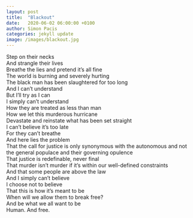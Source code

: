 ```yaml
---    
layout: post    
title:  "Blackout"    
date:   2020-06-02 06:00:00 +0100    
author: Simon Pacis    
categories: jekyll update    
image: /images/blackout.jpg    
---    
```

Step on their necks  
And strangle their lives  
Breathe the lies and pretend it’s all fine  
The world is burning and severely hurting  
The black man has been slaughtered for too long  
And I can’t understand  
But I’ll try as I can  
I simply can’t understand  
How they are treated as less than man  
How we let this murderous hurricane  
Devastate and reinstate what has been set straight  
I can’t believe it’s too late  
For they can’t breathe  
And here lies the problem  
That the call for justice is only synonymous with the autonomous and not the general populace and their governing opulence  
That justice is redefinable, never final  
That murder isn’t murder if it’s within our well-defined constraints  
And that some people are above the law  
And I simply can’t believe  
I choose not to believe  
That this is how it’s meant to be  
When will we allow them to break free?  
And be what we all want to be  
Human. And free.